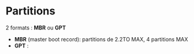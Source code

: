 # Partitions

2 formats : __MBR__ ou __GPT__

- __MBR__ (master boot record): partitions de 2.2TO MAX, 4 partitions MAX  
- __GPT__ : 